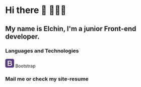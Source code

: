 # Hi there 👋 🙋🏻‍♂️
## My name is Elchin, I'm a junior Front-end developer.
### Languages and Technologies 
![Bootstrap](https://raw.githubusercontent.com/elchinhumbatov/elchinhumbatov/main/boot.png) Bootstrap
### Mail me or check my site-resume

<!--
**elchinhumbatov/elchinhumbatov** is a ✨ _special_ ✨ repository because its `README.md` (this file) appears on your GitHub profile.

Here are some ideas to get you started:

- 🔭 I’m currently working on ...
- 🌱 I’m currently learning ...
- 👯 I’m looking to collaborate on ...
- 🤔 I’m looking for help with ...
- 💬 Ask me about ...
- 📫 How to reach me: ...
- 😄 Pronouns: ...
- ⚡ Fun fact: ...
-->
